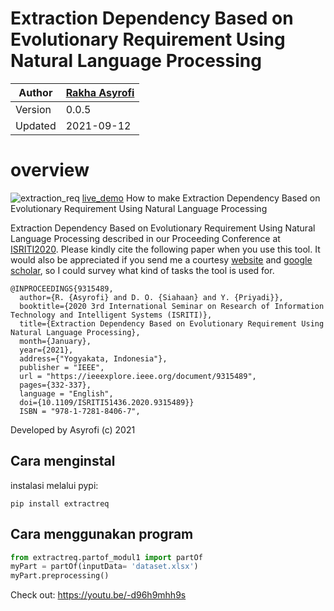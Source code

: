 # Extraction Dependency Based on Evolutionary Requirement Using Natural Language Processing

Author  | [Rakha Asyrofi](https://scholar.google.com/citations?user=WN9T5UUAAAAJ&hl=id&oi=ao)
 -------|-----------
Version | 0.0.5
Updated | 2021-09-12

# overview
![extraction_req](https://github.com/asyrofist/Extraction-Requirement/blob/main/streamlit-app-2021-09-11-02-09-60%20(3).gif)
[live_demo](https://share.streamlit.io/asyrofist/extraction-requirement/main/app.py) How to make Extraction Dependency Based on Evolutionary Requirement Using Natural Language Processing

Extraction Dependency Based on Evolutionary Requirement Using Natural Language Processing described in our Proceeding Conference at [ISRITI2020](https://ieeexplore.ieee.org/document/9315489). Please kindly cite the following paper when you use this tool. It would also be appreciated if you send me a courtesy [website](https://www.researchgate.net/profile/Rakha_Asyrofi) and [google scholar](https://scholar.google.com/citations?user=WN9T5UUAAAAJ&hl=id&oi=ao), so I could survey what kind of tasks the tool is used for. 
```
@INPROCEEDINGS{9315489,  
  author={R. {Asyrofi} and D. O. {Siahaan} and Y. {Priyadi}},  
  booktitle={2020 3rd International Seminar on Research of Information Technology and Intelligent Systems (ISRITI)},   
  title={Extraction Dependency Based on Evolutionary Requirement Using Natural Language Processing},   
  month={January},
  year={2021},  
  address={"Yogyakata, Indonesia"},  
  publisher = "IEEE",
  url = "https://ieeexplore.ieee.org/document/9315489",
  pages={332-337},  
  language = "English",
  doi={10.1109/ISRITI51436.2020.9315489}}
  ISBN = "978-1-7281-8406-7",
```

Developed by Asyrofi (c) 2021

## Cara menginstal

instalasi melalui pypi:

    pip install extractreq


## Cara menggunakan program

```python
from extractreq.partof_modul1 import partOf
myPart = partOf(inputData= 'dataset.xlsx')
myPart.preprocessing()
```

Check out: https://youtu.be/-d96h9mhh9s



